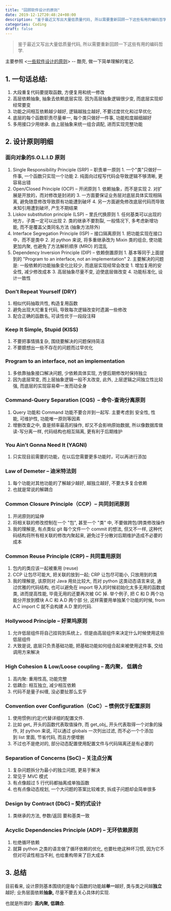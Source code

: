 ```yaml
---
title: "回顾软件设计的原则"
date: 2019-12-12T20:48:24+08:00
description: "鉴于最近又写出大量低质量代码, 所以需要重新回顾一下这些有用的编码哲学."
categories: Coding
draft: false
---
```


> 鉴于最近又写出大量低质量代码, 所以需要重新回顾一下这些有用的编码哲学.

主要参照 <[一些软件设计的原则](https://coolshell.cn/articles/4535.html)> -- 酷壳, 做一下简单理解的笔记.

## 1. 一句话总结:

1. 大段重复代码要提取函数, 方便复用和统一修改
1. 高层依赖抽象, 抽象去依赖底层实现. 因为高层抽象逻辑很少变, 而底层实现却经常要变
1. 功能之间相互依赖越少越好, 逻辑越独立越好, 不要过度优化和过早优化
1. 底层的每个函数职责尽量单一, 每个类只做好一件事, 功能粒度越细越好
1. 多用接口少用继承. 由上层抽象来统一组合调配, 进而实现完整功能

## 2. 设计原则明细

### 面向对象的S.O.L.I.D 原则

1. Single Responsibility Principle (SRP) – 职责单一原则
        1. 一个"类"只做好一件事, 一个函数只实现一个功能
        2. 纯面向过程写代码会导致逻辑不够清晰, 更容易出错
2. Open/Closed Principle (OCP) – 开闭原则
        1. 依赖抽象，而不是实现
        2. 对扩展是开放的，而对修改是封闭的
        3. 一方面要保证业务层对底层具体实现相隔离, 避免随意修改导致原有功能遭到破坏
        4. 另一方面避免修改底层代码而导致未知引用遭到破坏, 产生不期结果
3. Liskov substitution principle (LSP) – 里氏代换原则
        1. 任何基类可以出现的地方，子类一定可以出现
        2. 类的继承不要割裂, 一般情况下, 多考虑新增功能, 而不是覆盖父类同名方法 (抽象方法除外)
4. Interface Segregation Principle (ISP) – 接口隔离原则
        1. 把功能实现在接口中，而不是类中
        2. 对 python 来说, 将多重继承改为 Mixin 类的组合, 使功能更加内聚, 也避免了方法解析顺序 (MRO) 的混乱
5. Dependency Inversion Principle (DIP) – 依赖倒置原则
        1. 基本等同于上面提到的 "Program to an interface, not an implementation"
        2. 主要解决的问题是: 一般依赖的功能抽象变化比较少, 而底层实现经常会改变
              1. 增加复用的安全性, 减少修改成本
        3. 高层抽象尽量不变, 迫使底层做改变
        4. 功能标准化, 设计一致性

### Don’t Repeat Yourself (DRY)

1. 相似代码抽取共性, 构造复用函数
1. 避免出现大坨重复代码, 导致每次逻辑改变时遗漏一些修改
1. 配合正确的函数名, 可读性优于一段段注释

### Keep It Simple, Stupid (KISS)

1. 不要把事情搞复杂, 围绕要解决的问题保持简洁
1. 不要臆想出一些不存在的问题而过早优化

### Program to an interface, not an implementation

1. 多依靠抽象接口解决问题, 少依赖具体实现, 方便后期修改时保持独立
1. 因为底层常变, 而上层抽象逻辑一般不太改变, 此外, 上层逻辑之间独立性比较强, 而底层的实现容易牵一发而动全身

### Command-Query Separation (CQS)  – 命令-查询分离原则

1. Query 功能和 Command 功能不要合并到一起写. 主要考虑到 安全性, 性能, 可维护性, 功能唯一原则等因素
1. 增删改查之中, 查是频率最高的操作, 却又不会影响原始数据, 所以像数据库做读-写分离一样, 代码结构也相互隔离, 更有利于后期维护

### You Ain’t Gonna Need It (YAGNI)

1. 只实现目前需要的功能，在以后您需要更多功能时，可以再进行添加

### Law of Demeter – 迪米特法则

1. 每个功能对其他功能的了解越少越好, 越独立越好, 不要太多复合依赖
1. 也就是常说的解耦合

### Common Closure Principle（CCP）– 共同封闭原则

1. 开闭原则的延伸
1. 将相关联的修改控制在一个 "包", 甚至一个 "类" 中, 不要做跨包/跨类修改操作
1. 我的理解是, 有点类似 git 每个文件一个 commit 的想法, 但又不一样, 这种代码结构将所有相关联的修改内聚起来, 避免过于分散对后期维护造成不必要的成本

### Common Reuse Principle (CRP) – 共同重用原则

1. 包内的类应该一起被重用 (reuse)
1. CCP 让包尽可能大, 把关联的放到一起; CRP 让包尽可能小, 只放用到的类
1. 我的理解是, 该原则对 Java 用处比较大, 而对 python 这类动态语言来说, 通过优雅的代码结构, 也可以避免在 import 导入的时候初始化太多无用的函数或类, 进而提高性能, 毕竟无用的还要再次被 GC 掉. 举个例子, 把 C 和 D 两个功能分开放到模块 A.C 和 A.D 两个部 分, 这样需要用单独某个功能的时候, from A.C import C 就不会构建 A.D 里的代码.

### Hollywood Principle – 好莱坞原则

1. 允许低层组件将自己挂钩到系统上，但是由高层组件来决定什么时候使用这些低层组件
1. 大致是说, 底层只负责基础功能, 把基础功能如何组合起来被使用这件事, 交给调用方来解决

### High Cohesion & Low/Loose coupling – 高内聚， 低耦合

1. 高内聚: 重用性高, 功能完整
1. 低耦合: 相互独立, 减少相互依赖
1. 代码不是量子纠缠, 没必要扯那么玄乎

### Convention over Configuration（CoC）– 惯例优于配置原则

1. 使用惯例(约定)代替详细的配置文件.
1. 比如 get_ 开头的函数代表取值操作, 而 get_obj_ 开头代表取得一个对象的操作, 对 python 来说, 可以通过 globals 一次列出过滤, 而不必一个个添加到 list 里面, 节省代码, 而且方便增删
1. 不过也不是绝对的, 部分动态配置使用配置文件与代码隔离还是有必要的

### Separation of Concerns (SoC) – 关注点分离

1. 复杂问题拆分为最小的独立问题, 更易于解决
1. 常见于 MVC 模式
1. 有点像超过 5 行代码都抽离成单独函数
1. 也有点像动态规划, 一个大问题的答案比较难求, 拆成子问题却会简单很多

### Design by Contract (DbC) – 契约式设计

1. 类继承的方法, 参数/返回 要和基类一致

### Acyclic Dependencies Principle (ADP) – 无环依赖原则

1. 杜绝循环依赖
1. 就算 python 之类的语言做了循环依赖的优化, 也要杜绝这种坏习惯, 因为它不但对可读性相当不利, 也给重构带来了巨大成本


## 3. 总结
目前看来, 设计原则基本围绕的是每个函数的功能越**单一**越好, 类与类之间越**独立**越好; 业务层面依赖**抽象,** 尽量不要去关心具体的实现.

也就是所谓的: **高内聚, 低耦合**.
